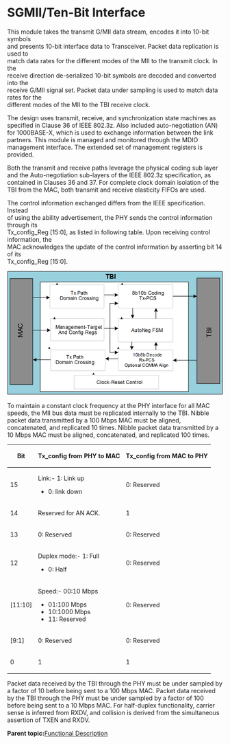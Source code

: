 # SGMII/Ten-Bit Interface

This module takes the transmit G/MII data stream, encodes it into 10-bit symbols<br /> and presents 10-bit interface data to Transceiver. Packet data replication is used to<br /> match data rates for the different modes of the MII to the transmit clock. In the<br /> receive direction de-serialized 10-bit symbols are decoded and converted into the<br /> receive G/MII signal set. Packet data under sampling is used to match data rates for the<br /> different modes of the MII to the TBI receive clock.

The design uses transmit, receive, and synchronization state machines as specified in Clause 36 of IEEE 802.3z. Also included auto-negotiation \(AN\) for 1000BASE-X, which is used to exchange information between the link partners. This module is managed and monitored through the MDIO management interface. The extended set of management registers is provided.

Both the transmit and receive paths leverage the physical coding sub layer and the Auto-negotiation sub-layers of the IEEE 802.3z specification, as contained in Clauses 36 and 37. For complete clock domain isolation of the TBI from the MAC, both transmit and receive elasticity FIFOs are used.

The control information exchanged differs from the IEEE specification. Instead<br /> of using the ability advertisement, the PHY sends the control information through its<br /> Tx\_config\_Reg \[15:0\], as listed in following table. Upon receiving control information, the<br /> MAC acknowledges the update of the control information by asserting bit 14 of its<br /> Tx\_config\_Reg \[15:0\].

![](GUID-E614CE1B-1FEC-410A-A59A-ED6FFE84A4F7-low.png "SGMII/TBI Functional Block Diagram")

To maintain a constant clock frequency at the PHY interface for all MAC speeds, the MII bus data must be replicated internally to the TBI. Nibble packet data transmitted by a 100 Mbps MAC must be aligned, concatenated, and replicated 10 times. Nibble packet data transmitted by a 10 Mbps MAC must be aligned, concatenated, and replicated 100 times.

<table id="_REF474251994"><thead><tr><th align="center">

Bit

</th><th align="center">

Tx\_config from PHY to MAC

</th><th align="center">

Tx\_config from MAC to PHY

</th></tr></thead><tbody><tr><td>

15

</td><td>

Link:-   1: Link up
-   0: link down

</td><td>

0: Reserved

</td></tr><tr><td>

14

</td><td>

Reserved for AN ACK.

</td><td>

1

</td></tr><tr><td>

13

</td><td>

0: Reserved

</td><td>

0: Reserved

</td></tr><tr><td>

12

</td><td>

Duplex mode:-   1: Full
-   0: Half

</td><td>

0: Reserved

</td></tr><tr><td>

\[11:10\]

</td><td>

Speed:-   00:10 Mbps
-   01:100 Mbps
-   10:1000 Mbps
-   11: Reserved

</td><td>

0: Reserved

</td></tr><tr><td>

\[9:1\]

</td><td>

0: Reserved

</td><td>

0: Reserved

</td></tr><tr><td>

0

</td><td>

1

</td><td>

1

</td></tr></tbody>
</table>Packet data received by the TBI through the PHY must be under sampled by a factor of 10 before being sent to a 100 Mbps MAC. Packet data received by the TBI through the PHY must be under sampled by a factor of 100 before being sent to a 10 Mbps MAC. For half-duplex functionality, carrier sense is inferred from RXDV, and collision is derived from the simultaneous assertion of TXEN and RXDV.

**Parent topic:**[Functional Description](GUID-1DF3649A-D1B6-4032-BF77-E072F8D8F7FC.md)

